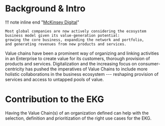 # Background & Intro

!!! note inline end "[McKinsey Digital](https://www.mckinsey.com/business-functions/mckinsey-digital/our-insights/how-do-companies-create-value-from-digital-ecosystems)"

    Most global companies are now actively considering the ecosystem 
    business model given its value-generation potential:
    growing the core business, expanding the network and portfolio, 
    and generating revenues from new products and services.

Value chains have been a prominent way of organizing and linking activities in an Enterprise to create value
for its customers, thorough provision of products and services.
Digitalization and the increasing focus on consumer-centricity has pushed the 
imperatives of Value Chains to include more holistic collaborations in the
business ecosystem --- reshaping provision of services and access to untapped pools of value.

# Contribution to the EKG

Having the Value Chain(s) of an organization defined can help with the selection, 
definition and prioritization of the right use cases for the EKG.


